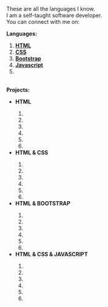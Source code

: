 These are all the languages I know.<br>
I am a self-taught software developer. <br>
You can connect with me on: <br>

<strong>Languages:</strong>
<ol>
<li><strong><a href="">HTML</a></strong></li>
<li><strong><a href="">CSS</a></strong></li>
<li><strong><a href="">Bootstrap</a></strong></li>
<li><strong><a href="">Javascript</a></strong></li>
<li></li>
</ol><br>
<strong>Projects:</strong>
<ul>
    <li><strong>HTML</strong></li>
        <ol>
        <li></li>
        <li></li>
        <li></li>
        <li></li>
        <li></li>
        <li></li>
        </ol>
    <li><strong>HTML & CSS</strong></li>
        <ol>
        <li></li>
        <li></li>
        <li></li>
        <li></li>
        <li></li>
        <li></li>
        </ol>
    <li><strong>HTML & BOOTSTRAP</strong></li>
        <ol>
        <li></li>
        <li></li>
        <li></li>
        <li></li>
        <li></li>
        <li></li>
        </ol>
    <li><strong>HTML & CSS & JAVASCRIPT</strong></li>
        <ol>
        <li></li>
        <li></li>
        <li></li>
        <li></li>
        <li></li>
        <li></li>
        </ol>
</ul>